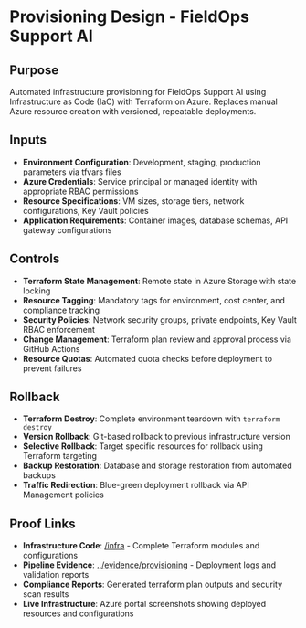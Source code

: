 # Provisioning Design - FieldOps Support AI

## Purpose
Automated infrastructure provisioning for FieldOps Support AI using Infrastructure as Code (IaC) with Terraform on Azure. Replaces manual Azure resource creation with versioned, repeatable deployments.

## Inputs
- **Environment Configuration**: Development, staging, production parameters via tfvars files
- **Azure Credentials**: Service principal or managed identity with appropriate RBAC permissions  
- **Resource Specifications**: VM sizes, storage tiers, network configurations, Key Vault policies
- **Application Requirements**: Container images, database schemas, API gateway configurations

## Controls
- **Terraform State Management**: Remote state in Azure Storage with state locking
- **Resource Tagging**: Mandatory tags for environment, cost center, and compliance tracking
- **Security Policies**: Network security groups, private endpoints, Key Vault RBAC enforcement
- **Change Management**: Terraform plan review and approval process via GitHub Actions
- **Resource Quotas**: Automated quota checks before deployment to prevent failures

## Rollback
- **Terraform Destroy**: Complete environment teardown with `terraform destroy`
- **Version Rollback**: Git-based rollback to previous infrastructure version
- **Selective Rollback**: Target specific resources for rollback using Terraform targeting
- **Backup Restoration**: Database and storage restoration from automated backups
- **Traffic Redirection**: Blue-green deployment rollback via API Management policies

## Proof Links
- **Infrastructure Code**: [/infra](../infra/) - Complete Terraform modules and configurations
- **Pipeline Evidence**: [../evidence/provisioning](../evidence/provisioning/) - Deployment logs and validation reports
- **Compliance Reports**: Generated terraform plan outputs and security scan results
- **Live Infrastructure**: Azure portal screenshots showing deployed resources and configurations
